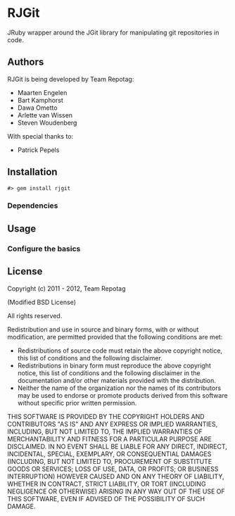 # RJGit

JRuby wrapper around the JGit library for manipulating git repositories in code.

## Authors

RJGit is being developed by Team Repotag:

* Maarten Engelen
* Bart Kamphorst 
* Dawa Ometto 
* Arlette van Wissen
* Steven Woudenberg

With special thanks to: 
* Patrick Pepels 

## Installation
	#> gem install rjgit

### Dependencies 

## Usage

### Configure the basics

## License

Copyright (c) 2011 - 2012, Team Repotag

(Modified BSD License)

All rights reserved.

Redistribution and use in source and binary forms, with or without
modification, are permitted provided that the following conditions are met:

* Redistributions of source code must retain the above copyright
  notice, this list of conditions and the following disclaimer.
* Redistributions in binary form must reproduce the above copyright
  notice, this list of conditions and the following disclaimer in the
  documentation and/or other materials provided with the distribution.
* Neither the name of the organization nor the
  names of its contributors may be used to endorse or promote products
  derived from this software without specific prior written permission.

THIS SOFTWARE IS PROVIDED BY THE COPYRIGHT HOLDERS AND CONTRIBUTORS "AS IS" AND
ANY EXPRESS OR IMPLIED WARRANTIES, INCLUDING, BUT NOT LIMITED TO, THE IMPLIED
WARRANTIES OF MERCHANTABILITY AND FITNESS FOR A PARTICULAR PURPOSE ARE
DISCLAIMED. IN NO EVENT SHALL <COPYRIGHT HOLDER> BE LIABLE FOR ANY
DIRECT, INDIRECT, INCIDENTAL, SPECIAL, EXEMPLARY, OR CONSEQUENTIAL DAMAGES
(INCLUDING, BUT NOT LIMITED TO, PROCUREMENT OF SUBSTITUTE GOODS OR SERVICES;
LOSS OF USE, DATA, OR PROFITS; OR BUSINESS INTERRUPTION) HOWEVER CAUSED AND
ON ANY THEORY OF LIABILITY, WHETHER IN CONTRACT, STRICT LIABILITY, OR TORT
(INCLUDING NEGLIGENCE OR OTHERWISE) ARISING IN ANY WAY OUT OF THE USE OF THIS
SOFTWARE, EVEN IF ADVISED OF THE POSSIBILITY OF SUCH DAMAGE.
